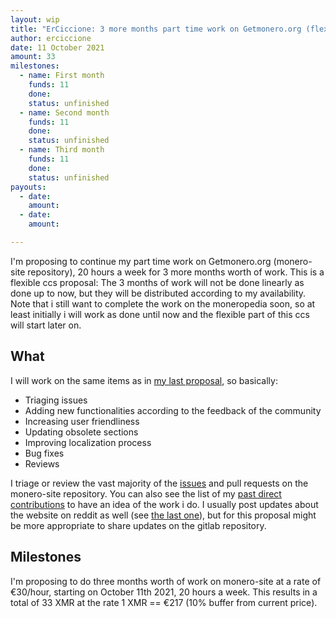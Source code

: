 ```yaml
---
layout: wip
title: "ErCiccione: 3 more months part time work on Getmonero.org (flexible)"
author: erciccione
date: 11 October 2021
amount: 33
milestones:
  - name: First month
    funds: 11
    done: 
    status: unfinished
  - name: Second month
    funds: 11
    done: 
    status: unfinished
  - name: Third month
    funds: 11
    done:
    status: unfinished
payouts:
  - date: 
    amount:
  - date:
    amount:

---
```


I'm proposing to continue my part time work on Getmonero.org (monero-site repository), 20 hours a week for 3 more months worth of work. This is a flexible ccs proposal: The 3 months of work will not be done linearly as done up to now, but they will be distributed according to my availability. Note that i still want to complete the work on the moneropedia soon, so at least initially i will work as done until now and the flexible part of this ccs will start later on.

## What
I will work on the same items as in [my last proposal](https://ccs.getmonero.org/proposals/erciccione-website6.html), so basically:

- Triaging issues
- Adding new functionalities according to the feedback of the community
- Increasing user friendliness
- Updating obsolete sections
- Improving localization process
- Bug fixes
- Reviews

I triage or review the vast majority of the [issues](https://github.com/monero-project/monero-site/issues) and pull requests on the monero-site repository. You can also see the list of my [past direct contributions](https://github.com/monero-project/monero-site/pulls?q=is%3Apr+author%3Aerciccione) to have an idea of the work i do. I usually post updates about the website on reddit as well (see [the last one](https://www.reddit.com/r/Monero/comments/nu8vch/getmoneroorg_updated_many_new_merchants_fixes_and/)), but for this proposal might be more appropriate to share updates on the gitlab repository.

## Milestones
I'm proposing to do three months worth of work on monero-site at a rate of €30/hour, starting on October 11th 2021, 20 hours a week. This results in a total of 33 XMR at the rate 1 XMR == €217 (10% buffer from current price).
